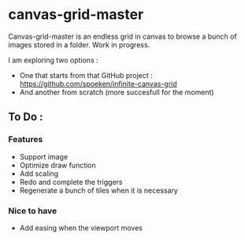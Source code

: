 # canvas-grid-master

Canvas-grid-master is an endless grid in canvas to browse a bunch of images stored in a folder.
Work in progress.

I am exploring two options :
* One that starts from that GitHub project : https://github.com/spoeken/infinite-canvas-grid
* And another from scratch (more succesfull for the moment)


## To Do :

### Features
* Support image
* Optimize draw function
* Add scaling
* Redo and complete the triggers
* Regenerate a bunch of tiles when it is necessary


### Nice to have
* Add easing when the viewport moves

